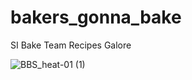 # bakers_gonna_bake
SI Bake Team Recipes Galore

![BBS_heat-01 (1)](https://user-images.githubusercontent.com/5873344/206485570-0e665fcc-1627-4905-951a-d104d2f165c9.png)
